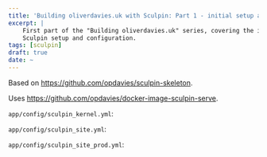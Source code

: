 ```yaml
---
title: 'Building oliverdavies.uk with Sculpin: Part 1 - initial setup and configuration'
excerpt: |
    First part of the "Building oliverdavies.uk" series, covering the initial
    Sculpin setup and configuration.
tags: [sculpin]
draft: true
date: ~
---
```


Based on <https://github.com/opdavies/sculpin-skeleton>.

Uses <https://github.com/opdavies/docker-image-sculpin-serve>.

`app/config/sculpin_kernel.yml`:

`app/config/sculpin_site.yml`:

`app/config/sculpin_site_prod.yml`:
